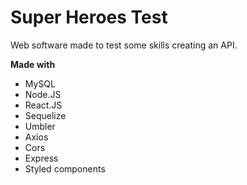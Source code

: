 # Super Heroes Test

Web software made to test some skills creating an API.

**Made with**

- MySQL
- Node.JS
- React.JS
- Sequelize
- Umbler
- Axios
- Cors
- Express
- Styled components
